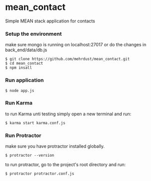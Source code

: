 # mean_contact
Simple MEAN stack application for contacts

### Setup the environment
	
make sure mongo is running on localhost:27017 or do the changes in back_end/data/db.js

	$ git clone https://github.com/mehrdust/mean_contact.git
    $ cd mean_contact
    $ npm insall

### Run application
    $ node app.js

### Run Karma

to run Karma unti testing simply open a new terminal and run:

	$ karma start karma.conf.js

### Run Protractor

make sure you have protractor installed globally.

	$ protractor --version

to run protractor, go to the project's root directory and run:
	
	$ protractor protractor.conf.js
	